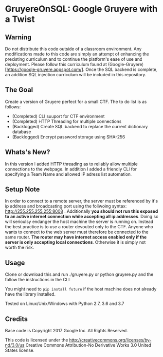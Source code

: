 # GruyereOnSQL: Google Gruyere with a Twist

## Warning
Do not distribute this code outside of a classroom environment. Any modifications made to this code are simply an attempt of enhancing the prexisting curriculum and to continue the platform's ease of use and deployment. Please follow this curriculum found at (Google-Gruyere)[https://google-gruyere.appspot.com/]. Once the SQL backend is complete, an addition SQL injection curriculum will be included in this repository.

## The Goal
Create a version of Gruyere perfect for a small CTF. The to do list is as follows:

- (Completed) CLI suuport for CTF environment
- (Completed) HTTP Threading for multiple connections 
- (Backlogged) Create SQL backend to replace the current dictionary database
- (Backlogged) Encrypt password storage using SHA-256 

## Whats's New?
In this version I added HTTP threading as to reliably allow multiple connections to the webpage. 
In addition I added a friendly CLI for specifying a Team Name and allowed IP adress list automation.

## Setup Note 
In order to connect to a remote server, the server must be referenced by it's ip address and broadcasting port using the follwoing syntax: http://255.255.255.255:8008 . Additionally **you should not run this exposed to an active internet connection while accepting all ip addresses**. Doing so will serioulsy endanger the host machine the server is running on. Instead the best practice is to use a router devouted only to the CTF. Anyone who wants to connect to the web server must therefore be connected to the same router. **The router may have internet access enabled only if the server is only accepting local connections**. Otherwise it is simply not worth the risk.

## Usage 

Clone or download this and run ./gruyere.py or python gruyere.py and the follow the instructions in the CLI

You might need to `pip install future` if the host machine does not already have the library installed.

Tested on Linux/Unix/Windows with Python 2.7, 3.6 and 3.7

## Credits
Base code is Copyright 2017 Google Inc. All Rights Reserved.

This code is licensed under the http://creativecommons.org/licenses/by-nd/3.0/us
Creative Commons Attribution-No Derivative Works 3.0 United States license.

